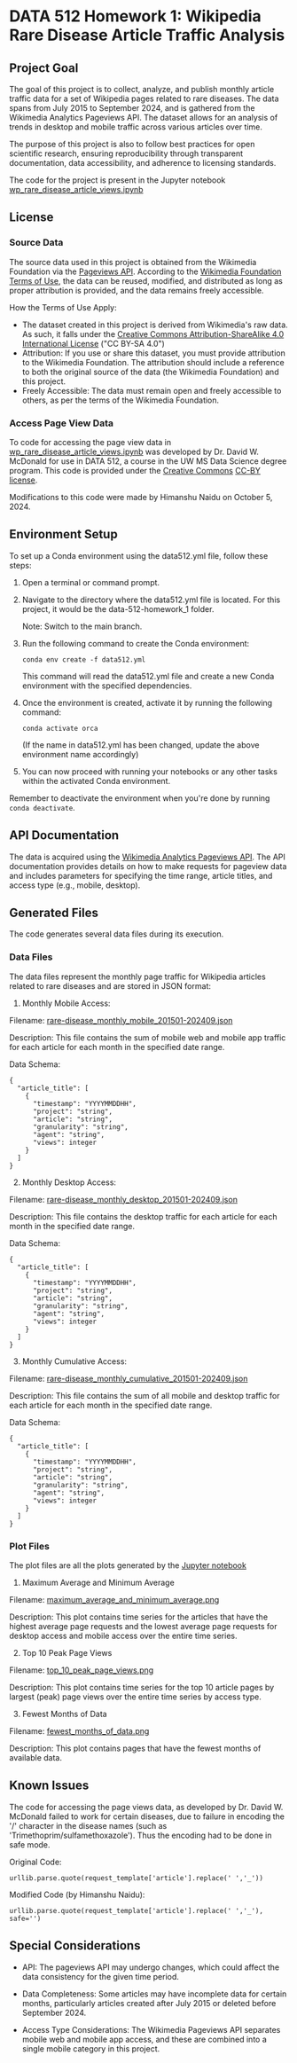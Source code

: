 # DATA 512 Homework 1: Wikipedia Rare Disease Article Traffic Analysis

## Project Goal

The goal of this project is to collect, analyze, and publish monthly article traffic data for a set of Wikipedia pages related to rare diseases. The data spans from July 2015 to September 2024, and is gathered from the Wikimedia Analytics Pageviews API. The dataset allows for an analysis of trends in desktop and mobile traffic across various articles over time.

The purpose of this project is also to follow best practices for open scientific research, ensuring reproducibility through transparent documentation, data accessibility, and adherence to licensing standards.

The code for the project is present in the Jupyter notebook [wp_rare_disease_article_views.ipynb](wp_rare_disease_article_views.ipynb)


## License

### Source Data

The source data used in this project is obtained from the Wikimedia Foundation via the [Pageviews API](https://doc.wikimedia.org/generated-data-platform/aqs/analytics-api/reference/page-views.html). According to the [Wikimedia Foundation Terms of Use](https://foundation.wikimedia.org/wiki/Policy:Terms_of_Use), the data can be reused, modified, and distributed as long as proper attribution is provided, and the data remains freely accessible.

How the Terms of Use Apply:
- The dataset created in this project is derived from Wikimedia's raw data. As such, it falls under the [Creative Commons Attribution-ShareAlike 4.0 International License](https://creativecommons.org/licenses/by-sa/4.0/deed.en) ("CC BY-SA 4.0")
- Attribution: If you use or share this dataset, you must provide attribution to the Wikimedia Foundation. The attribution should include a reference to both the original source of the data (the Wikimedia Foundation) and this project.
- Freely Accessible: The data must remain open and freely accessible to others, as per the terms of the Wikimedia Foundation.

### Access Page View Data

To code for accessing the page view data in [wp_rare_disease_article_views.ipynb](wp_rare_disease_article_views.ipynb) was developed by Dr. David W. McDonald for use in DATA 512, a course in the UW MS Data Science degree program. This code is provided under the [Creative Commons](https://creativecommons.org) [CC-BY license](https://creativecommons.org/licenses/by/4.0/). 

Modifications to this code were made by Himanshu Naidu on October 5, 2024.


## Environment Setup

To set up a Conda environment using the data512.yml file, follow these steps:

1. Open a terminal or command prompt.
2. Navigate to the directory where the data512.yml file is located. For this project, it would be the data-512-homework_1 folder.

    Note: Switch to the main branch.

3. Run the following command to create the Conda environment:

    ```
    conda env create -f data512.yml
    ```

    This command will read the data512.yml file and create a new Conda environment with the specified dependencies.

4. Once the environment is created, activate it by running the following command:

    ```
    conda activate orca
    ```
    (If the name in data512.yml has been changed, update the above environment name accordingly)

5. You can now proceed with running your notebooks or any other tasks within the activated Conda environment.

Remember to deactivate the environment when you're done by running `conda deactivate`.


## API Documentation

The data is acquired using the [Wikimedia Analytics Pageviews API](https://doc.wikimedia.org/generated-data-platform/aqs/analytics-api/reference/page-views.html). The API documentation provides details on how to make requests for pageview data and includes parameters for specifying the time range, article titles, and access type (e.g., mobile, desktop).

## Generated Files

The code generates several data files during its execution.

### Data Files

The data files represent the monthly page traffic for Wikipedia articles related to rare diseases and are stored in JSON format:

1. Monthly Mobile Access:

Filename: [rare-disease_monthly_mobile_201501-202409.json](data/rare-disease_monthly_mobile_201501-202409.json)

Description: This file contains the sum of mobile web and mobile app traffic for each article for each month in the specified date range.

Data Schema:

```
{
  "article_title": [
    {
      "timestamp": "YYYYMMDDHH",
      "project": "string",
      "article": "string",
      "granularity": "string",
      "agent": "string",
      "views": integer
    }
  ]
}
```

2. Monthly Desktop Access:

Filename: [rare-disease_monthly_desktop_201501-202409.json](data/rare-disease_monthly_desktop_201501-202409.json)

Description: This file contains the desktop traffic for each article for each month in the specified date range.

Data Schema: 

```
{
  "article_title": [
    {
      "timestamp": "YYYYMMDDHH",
      "project": "string",
      "article": "string",
      "granularity": "string",
      "agent": "string",
      "views": integer
    }
  ]
}
```

3. Monthly Cumulative Access:

Filename: [rare-disease_monthly_cumulative_201501-202409.json](data/rare-disease_monthly_cumulative_201501-202409.json)

Description: This file contains the sum of all mobile and desktop traffic for each article for each month in the specified date range.

Data Schema: 

```
{
  "article_title": [
    {
      "timestamp": "YYYYMMDDHH",
      "project": "string",
      "article": "string",
      "granularity": "string",
      "agent": "string",
      "views": integer
    }
  ]
}
```


### Plot Files

The plot files are all the plots generated by the [Jupyter notebook](wp_rare_disease_article_views.ipynb)

1. Maximum Average and Minimum Average

Filename: [maximum_average_and_minimum_average.png](plots/maximum_average_and_minimum_average.png)

Description: This plot contains time series for the articles that have the highest average page requests and the lowest average page requests for desktop access and mobile access over the entire time series.

2. Top 10 Peak Page Views

Filename: [top_10_peak_page_views.png](plots/top_10_peak_page_views.png)

Description: This plot contains time series for the top 10 article pages by largest (peak) page views over the entire time series by access type.

3. Fewest Months of Data

Filename: [fewest_months_of_data.png](plots/fewest_months_of_data.png)

Description: This plot contains pages that have the fewest months of available data.


## Known Issues

The code for accessing the page views data, as developed by Dr. David W. McDonald failed to work for certain diseases, due to failure in encoding the '/' character in the disease names (such as 'Trimethoprim/sulfamethoxazole'). Thus the encoding had to be done in safe mode. 

Original Code:
```
urllib.parse.quote(request_template['article'].replace(' ','_'))
```

Modified Code (by Himanshu Naidu):
```
urllib.parse.quote(request_template['article'].replace(' ','_'), safe='')
```


## Special Considerations

- API: The pageviews API may undergo changes, which could affect the data consistency for the given time period. 

- Data Completeness: Some articles may have incomplete data for certain months, particularly articles created after July 2015 or deleted before September 2024.

- Access Type Considerations: The Wikimedia Pageviews API separates mobile web and mobile app access, and these are combined into a single mobile category in this project.